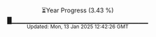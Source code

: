 <p align="center">
⏳Year Progress (3.43 %) <br>
█▁▁▁▁▁▁▁▁▁▁▁▁▁▁▁▁▁▁▁▁▁▁▁▁▁▁▁▁▁ <br>
<sub>Updated: Mon, 13 Jan 2025 12:42:26 GMT</sub>
</p>

